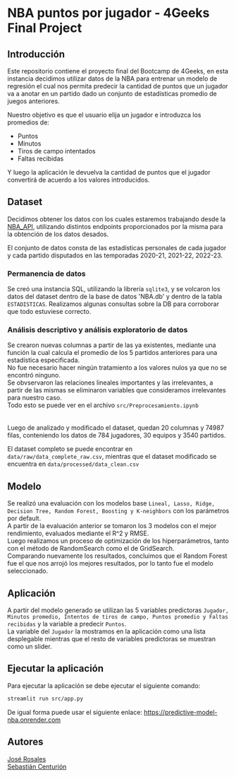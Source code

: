 # NBA puntos por jugador - 4Geeks Final Project

## Introducción 

Este repositorio contiene el proyecto final del Bootcamp de 4Geeks, en esta instancia decidimos utilizar datos de la NBA para entrenar un modelo de regresión el cual nos permita predecir la cantidad de puntos que un jugador va a anotar en un partido dado un conjunto de estadísticas promedio de juegos anteriores.

Nuestro objetivo es que el usuario elija un jugador e introduzca los promedios de: 
- Puntos
- Minutos
- Tiros de campo intentados
- Faltas recibidas
  
Y luego la aplicación le devuelva la cantidad de puntos que el jugador convertirá de acuerdo a los valores introducidos.

## Dataset

Decidimos obtener los datos con los cuales estaremos trabajando desde la [NBA_API](https://github.com/swar/nba_api), utilizando distintos endpoints proporcionados por la misma para la obtención de los datos desados.

El conjunto de datos consta de las estadísticas personales de cada jugador y cada partido disputados en las temporadas 2020-21, 2021-22, 2022-23.


### Permanencia de datos

Se creó una instancia SQL, utilizando la librería ``sqlite3``, y se volcaron los datos del dataset dentro de la base de datos 'NBA.db' y dentro de la tabla `ESTADISTICAS`.
Realizamos algunas consultas sobre la DB para corroborar que todo estuviese correcto.



### Análisis descriptivo y análisis exploratorio de datos

Se crearon nuevas columnas a partir de las ya existentes, mediante una función la cual calcula el promedio de los 5 partidos anteriores para una estadística especificada.<br>
No fue necesario hacer ningún tratamiento a los valores nulos ya que no se encontró ninguno.<br>
Se obvservaron las relaciones lineales importantes y las irrelevantes, a partir de las mismas se eliminaron variables que consideramos irrelevantes para nuestro caso.<br>
Todo esto se puede ver en el archivo `src/Preprocesamiento.ipynb`
<br>
<br>
<br>
Luego de analizado y modificado el dataset, quedan 20 columnas y 74987 filas, conteniendo los datos de 784 jugadores, 30 equipos y 3540 partidos.

El dataset completo se puede encontrar en `data/raw/data_complete_raw.csv`, mientras que el dataset modificado se encuentra en `data/processed/data_clean.csv`

## Modelo

Se realizó una evaluación con los modelos base `Lineal, Lasso, Ridge, Decision Tree, Random Forest, Boosting y K-neighbors` con los parámetros por default. <br>
A partir de la evaluación anterior se tomaron los 3 modelos con el mejor rendimiento, evaluados mediante el R^2 y RMSE. <br>
Luego realizamos un proceso de optimización de los hiperparámetros, tanto con el método de RandomSearch como el de GridSearch. <br>
Comparando nuevamente los resultados, concluimos que el Random Forest fue el que nos arrojó los mejores resultados, por lo tanto fue el modelo seleccionado.

## Aplicación

A partir del modelo generado se utilizan las 5 variables predictoras `Jugador, Minutos promedio, Intentos de tiros de campo, Puntos promedio y Faltas recibidas` y la variable a predecir `Puntos`. <br>
La variable del `Jugador` la mostramos en la aplicación como una lista desplegable mientras que el resto de variables predictoras se muestran como un slider. <br>

## Ejecutar la aplicación
Para ejecutar la aplicación se debe ejecutar el siguiente comando:
```bash
streamlit run src/app.py
```
De igual forma puede usar el siguiente enlace: https://predictive-model-nba.onrender.com

## Autores
[José Rosales](https://github.com/josedrosales)<br>
[Sebastián Centurión](https://github.com/sebacent)
